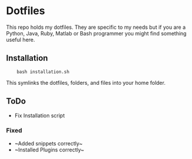 # Dotfiles

This repo holds my dotfiles. They are specific to my needs but if you are a
Python, Java, Ruby, Matlab or Bash programmer you might find something useful
here.

## Installation

```
    bash installation.sh
```

This symlinks the dotfiles, folders, and files into your home folder.


## ToDo
* Fix Installation script

### Fixed
* ~Added snippets correctly~
* ~Installed Plugins correctly~
